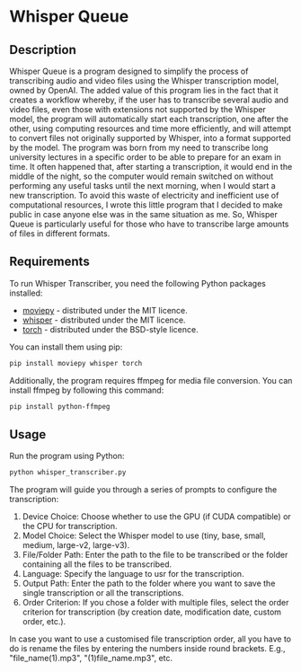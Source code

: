 # Whisper Queue

## Description

Whisper Queue is a program designed to simplify the process of transcribing audio and video files using the Whisper transcription model, owned by OpenAI.
The added value of this program lies in the fact that it creates a workflow whereby, if the user has to transcribe several audio and video files, even those with extensions not supported by the Whisper model, the program will automatically start each transcription, one after the other, using computing resources and time more efficiently, and will attempt to convert files not originally supported by Whisper, into a format supported by the model.
The program was born from my need to transcribe long university lectures in a specific order to be able to prepare for an exam in time. It often happened that, after starting a transcription, it would end in the middle of the night, so the computer would remain switched on without performing any useful tasks until the next morning, when I would start a new transcription. To avoid this waste of electricity and inefficient use of computational resources, I wrote this little program that I decided to make public in case anyone else was in the same situation as me.
So, Whisper Queue is particularly useful for those who have to transcribe large amounts of files in different formats.


## Requirements

To run Whisper Transcriber, you need the following Python packages installed:

- [moviepy](https://zulko.github.io/moviepy/) - distributed under the MIT licence.
- [whisper](https://github.com/openai/whisper) - distributed under the MIT licence.
- [torch](https://github.com/pytorch/pytorch) - distributed under the BSD-style licence.

You can install them using pip:

```bash
pip install moviepy whisper torch
```

Additionally, the program requires ffmpeg for media file conversion. You can install ffmpeg by following this command:

```bash
pip install python-ffmpeg
```

## Usage
Run the program using Python:

```bash
python whisper_transcriber.py
```

The program will guide you through a series of prompts to configure the transcription:

1. Device Choice: Choose whether to use the GPU (if CUDA compatible) or the CPU for transcription.
2. Model Choice: Select the Whisper model to use (tiny, base, small, medium, large-v2, large-v3).
3. File/Folder Path: Enter the path to the file to be transcribed or the folder containing all the files to be transcribed.
4. Language: Specify the language to usr for the transcription.
5. Output Path: Enter the path to the folder where you want to save the single transcription or all the transcriptions.
6. Order Criterion: If you chose a folder with multiple files, select the order criterion for transcription (by creation date, modification date, custom order, etc.).

In case you want to use a customised file transcription order, all you have to do is rename the files by entering the numbers inside round brackets.
E.g., "file_name(1).mp3", "(1)file_name.mp3", etc.
